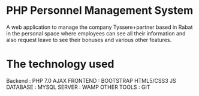 # PHP Personnel Management System
A web application to manage the company Tyssere+partner based in Rabat in the personal space where employees can see all their information and also request leave to see their bonuses and various other features.
# The technology used
Backend : 
    PHP 7.0
    AJAX
FRONTEND :
    BOOTSTRAP
    HTML5/CSS3
    JS
DATABASE :
    MYSQL
SERVER :
    WAMP
OTHER TOOLS :
    GIT